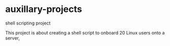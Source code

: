 # auxillary-projects
shell scripting project

This project is about creating a shell script to onboard 20 Linux users onto a server, 
